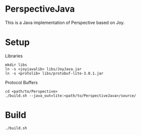 PerspectiveJava
===============

This is a Java implementation of Perspective based on Joy.

Setup
=====
Libraries

    mkdir libs
    ln -s <joyjavalib> libs/JoyJava.jar
    ln -s <protolib> libs/protobuf-lite-3.0.1.jar

Protocol Buffers

    cd <path/to/Perspective>
    ./build.sh --java_out=lite:<path/to/PerspectiveJava>/source/

Build
=====

    ./build.sh
